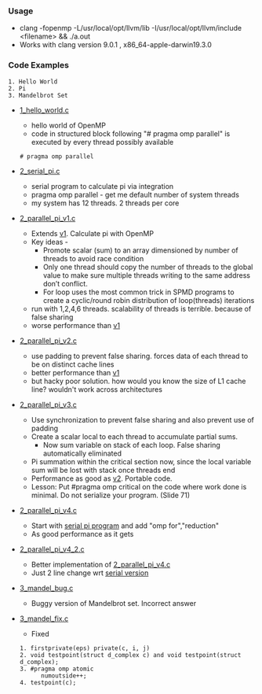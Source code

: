 ### Usage

* clang -fopenmp  -L/usr/local/opt/llvm/lib -I/usr/local/opt/llvm/include \<filename\> && ./a.out
* Works with clang version 9.0.1 , x86_64-apple-darwin19.3.0

### Code Examples

```
1. Hello World
2. Pi
3. Mandelbrot Set
```

* [1_hello_world.c](./src/1.c)
  * hello world of OpenMP
  * code in structured block following "# pragma omp parallel" is executed by every thread possibly available
  ```
  # pragma omp parallel
  ```

* [2_serial_pi.c](./src/2_serial_pi.c)
  * serial program to calculate pi via integration
  * pragma omp parallel - get me default number of system threads
  * my system has 12 threads. 2 threads per core
* [2_parallel_pi_v1.c](./src/2_parallel_pi_v1.c)
  * Extends [v1](./src/2_parallel_pi_v1.c). Calculate pi with OpenMP
  * Key ideas -
    * Promote scalar (sum) to an array dimensioned by number of threads to avoid race condition
    * Only one thread should copy the number of threads to the global value to make sure multiple threads writing to the same address don’t conflict.
    * For loop uses the most common trick in SPMD programs to create a cyclic/round robin distribution of loop(threads) iterations
  * run with 1,2,4,6 threads. scalability of threads is terrible. because of false sharing
  * worse performance than [v1](./src/2_parallel_pi_v1.c)
* [2_parallel_pi_v2.c](./src/2_parallel_pi_v2.c)
  * use padding to prevent false sharing. forces data of each thread to be on distinct cache lines
  * better performance than [v1](./src/2_parallel_pi_v1.c)
  * but hacky poor solution. how would you know the size of L1 cache line? wouldn't work across architectures
* [2_parallel_pi_v3.c](./src/2_parallel_pi_v3.c)
  * Use synchronization to prevent false sharing and also prevent use of padding
  * Create a scalar local to each thread to accumulate partial sums.
    * Now sum variable on stack of each loop. False sharing automatically eliminated
  * Pi summation within the critical section now, since the local variable sum will be lost with stack once threads end
  * Performance as good as [v2](./src/2_parallel_pi_v2.c). Portable code.
  * Lesson: Put #pragma omp critical on the code where work done is minimal. Do not serialize your program. (Slide 71)
* [2_parallel_pi_v4.c](./src/2_parallel_pi_v4.c)
  * Start with [serial pi program](./src/2_serial_pi.c) and add "omp for","reduction"
  * As good performance as it gets
* [2_parallel_pi_v4_2.c](./src/2_parallel_pi_v4.c)
  * Better implementation of [2_parallel_pi_v4.c](./src/2_parallel_pi_v4.c)
  * Just 2 line change wrt [serial version](./src/2_serial_pi.c)
* [3_mandel_bug.c](./src/3_mandel_bug.c)
  * Buggy version of Mandelbrot set. Incorrect answer
* [3_mandel_fix.c](./src/3_mandel_fix.c)
  * Fixed
  ```
  1. firstprivate(eps) private(c, i, j)
  2. void testpoint(struct d_complex c) and void testpoint(struct d_complex);
  3. #pragma omp atomic
        numoutside++;
  4. testpoint(c);
  ```
